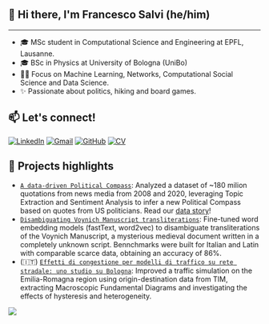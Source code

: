 ## 👋 Hi there, I'm Francesco Salvi (he/him)
---

* 🎓 MSc student in Computational Science and Engineering at EPFL, Lausanne.
* 🎓 BSc in Physics at University of Bologna (UniBo)
* 👨‍💻 Focus on Machine Learning, Networks, Computational Social Science and Data Science.
* ✨ Passionate about politics, hiking and board games.


## 📫 Let's connect!

[![LinkedIn](https://img.shields.io/badge/linkedin-%230077B5.svg?logo=linkedin&logoColor=white)](https://www.linkedin.com/in/frasalvi/)
[![Gmail](https://img.shields.io/badge/Gmail-D14836?logo=gmail&logoColor=white)](mailto:salvi.fnc@gmail.com)
[![GitHub](https://img.shields.io/badge/github-%23121011.svg?logo=github&logoColor=white)](https://www.github.com/frasalvi)
[![CV](https://img.shields.io/badge/-CV-yellow)](https://github.com/frasalvi/frasalvi/blob/main/CV_Francesco_Salvi.pdf)


## 🔨 Projects highlights

* [`A data-driven Political Compass`](https://github.com/epfl-ada/ada-2021-project-alan): Analyzed a dataset of ~180 milion quotations from news media from 2008 and 2020, leveraging Topic Extraction and Sentiment Analysis to infer a new Political Compass based on quotes from US politicians. Read our [data story](https://the-political-compass.github.io/data-driven-political-compass/)!
* [`Disambiguating Voynich Manuscript transliterations`](https://github.com/CS-433/ml-project-2-scikit-learn2/): Fine-tuned word embedding models (fastText, word2vec) to disambiguate transliterations of the Voynich Manuscript, a mysterious medieval document written in a completely unknown script. Bennchmarks were built for Italian and Latin with comparable scarce data, obtaining an accuracy of 86%.
* (🇮🇹) [`Effetti di congestione per modelli di traffico su rete stradale: uno studio su Bologna`](https://amslaurea.unibo.it/23734/): Improved a traffic simulation on the Emilia-Romagna region using origin-destination data from TIM, extracting Macroscopic Fundamental Diagrams and investigating the effects of hysteresis and heterogeneity.

![](https://hit.yhype.me/github/profile?user_id=74156537)
